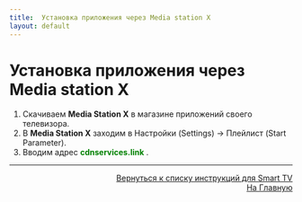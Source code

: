 ```yaml
---
title:  Установка приложения через Media station X
layout: default
---
```


# Установка приложения через Media station X

1. Скачиваем **Media Station X** в магазине приложений своего телевизора.
2. В **Media Station X** заходим в Настройки (Settings) -> Плейлист (Start Parameter).
3. Вводим адрес <span style="color: green; font-weight: bold;">**cdnservices.link**</span> .



---
<p align="right"><a href="https://lazykpub.github.io/Lazykpub/pages/smarttv">Вернуться к списку инструкций для Smart TV</a><br>
<a href="https://lazykpub.github.io/Lazykpub">На Главную</a></p>
